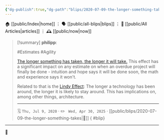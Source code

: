 ```yaml
---
{"dg-publish":true,"dg-path":"blips/2020-07-09-the-longer-something-takes.md","dg-permalink":"2020/07/09/the-longer-something-takes/","permalink":"/2020/07/09/the-longer-something-takes/","title":"philipp @ 2020-07-09"}
---
```



<div class="transclusion internal-embed is-loaded"><div class="markdown-embed">




🏠 [[public/Index\|home]]  ⋮ 🗣️ [[public/all-blips\|blips]] ⋮  📝 [[public/All Articles\|articles]]  ⋮ 🕰️ [[public/now\|now]]


</div></div>


> [!summary] **philipp**:
>
> #Estimates #Agility
>
> [The longer something has taken, the longer it will
> take.](https://www.johndcook.com/blog/2015/12/21/power-law-projects/) This
> effect has a significant impact on any estimate on when an overdue project will
> finally be done - intuition and hope says it will be done soon, the math and
> experience says it won't.
>
> Related to that is the [Lindy
> Effect](https://www.johndcook.com/blog/2012/12/17/the-lindy-effect/): The longer
> a technology has been around, the longer it is likely to stay around. This has
> implications on, among other things, architecture.
> - - -
>
> 🗓️ <code>Thu, Jul 9, 2020</code>  · ✏️ <code> Wed, Apr 30, 2025</code>  · [[public/blips/2020-07-09-the-longer-something-takes\|🔗]]
{ #blip}


- - -

 👾
